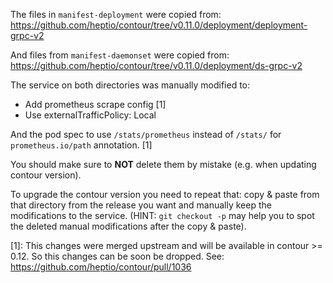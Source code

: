 The files in `manifest-deployment` were copied from:
	https://github.com/heptio/contour/tree/v0.11.0/deployment/deployment-grpc-v2

And files from `manifest-daemonset` were copied from:
	https://github.com/heptio/contour/tree/v0.11.0/deployment/ds-grpc-v2


The service on both directories was manually modified to:
 * Add prometheus scrape config [1]
 * Use externalTrafficPolicy: Local

And the pod spec to use `/stats/prometheus` instead of `/stats/` for
`prometheus.io/path` annotation. [1]

You should make sure to **NOT** delete them by mistake (e.g. when updating contour
version).

To upgrade the contour version you need to repeat that: copy & paste from that
directory from the release you want and manually keep the modifications to the
service.  (HINT: `git checkout -p` may help you to spot the deleted manual
modifications after the copy & paste).


[1]: This changes were merged upstream and will be available in contour >= 0.12.
So this changes can be soon be dropped. See:
https://github.com/heptio/contour/pull/1036
